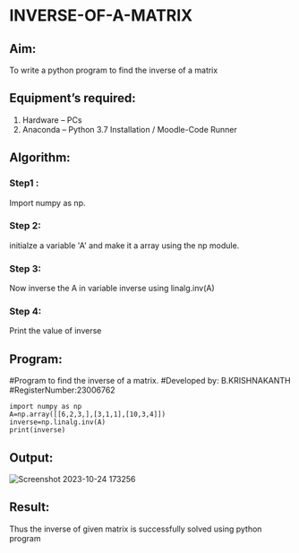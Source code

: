 # INVERSE-OF-A-MATRIX
## Aim:
To write a python program to find the inverse of a matrix
## Equipment’s required:
1. 	Hardware – PCs
2. 	Anaconda – Python 3.7 Installation / Moodle-Code Runner
## Algorithm:
### Step1 :
Import numpy as np.
### Step 2:
initialze a variable 'A' and make it a array using the np module.
### Step 3:
Now inverse the A in variable inverse using linalg.inv(A)
### Step 4:
Print the value of inverse

## Program:
#Program to find the inverse of a matrix.
#Developed by: B.KRISHNAKANTH
#RegisterNumber:23006762
```
import numpy as np
A=np.array([[6,2,3,],[3,1,1],[10,3,4]])
inverse=np.linalg.inv(A)
print(inverse)
```
## Output:
![Screenshot 2023-10-24 173256](https://github.com/Krishnakanth23006762/INVERSE-OF-A-MATRIX/assets/138849446/3eb5691c-e01b-4b62-821a-0b8dc8a4c69e)

## Result:
Thus the inverse of given matrix is successfully solved using python program

